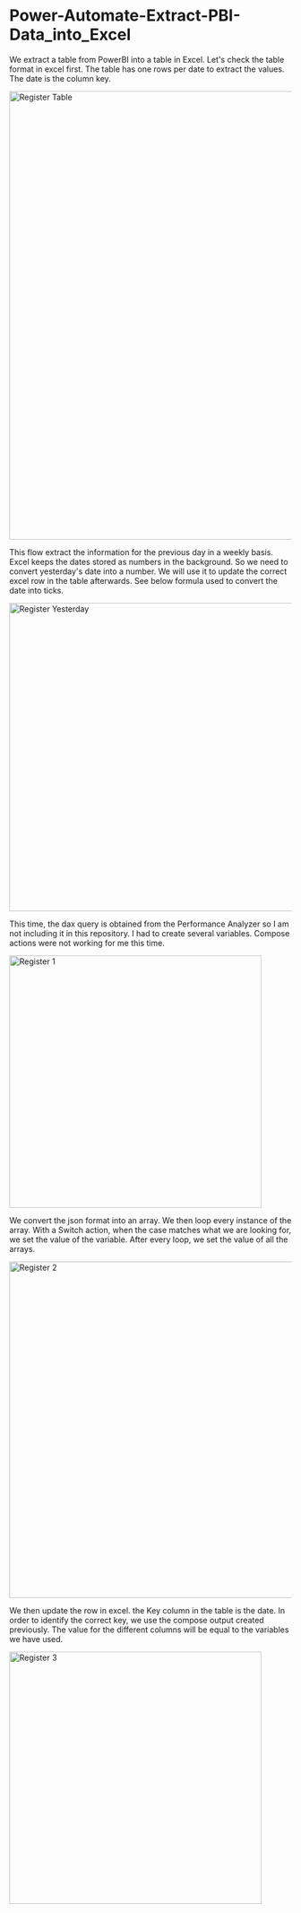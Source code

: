 # Power-Automate-Extract-PBI-Data_into_Excel
We extract a table from PowerBI into a table in Excel.
Let's check the table format in excel first.
The table has one rows per date to extract the values. The date is the column key.

<img width="800" alt="Register  Table" src="https://github.com/calamardo33/Power-Automate-Extract-PBI-Data_into_Excel/assets/68512988/f418d442-f938-4905-8977-6d6a2235a581">

This flow extract the information for the previous day in a weekly basis.
Excel keeps the dates stored as numbers in the background. So we need to convert yesterday's date into a number. We will use it to update the correct excel row in the table afterwards.
See below formula used to convert the date into ticks.

<img width="550" alt="Register  Yesterday" src="https://github.com/calamardo33/Power-Automate-Extract-PBI-Data_into_Excel/assets/68512988/1c7501dc-3654-4cf6-8d92-fc43a8ccda72">


This time, the dax query is obtained from the Performance Analyzer so I am not including it in this repository.
I had to create several variables. Compose actions were not working for me this time.

<img width="450" alt="Register  1" src="https://github.com/calamardo33/Power-Automate-Extract-PBI-Data_into_Excel/assets/68512988/aed472ac-df35-43df-acee-d1613ce01817">

We convert the json format into an array.
We then loop every instance of the array.
With a Switch action, when the case matches what we are looking for, we set the value of the variable.
After every loop, we set the value of all the arrays.

<img width="600" alt="Register  2" src="https://github.com/calamardo33/Power-Automate-Extract-PBI-Data_into_Excel/assets/68512988/d1e5504a-38c4-45c4-b202-03105c330824">


We then update the row in excel.
the Key column in the table is the date. In order to identify the correct key, we use the compose output created previously.
The value for the different columns will be equal to the variables we have used.

<img width="450" alt="Register  3" src="https://github.com/calamardo33/Power-Automate-Extract-PBI-Data_into_Excel/assets/68512988/83400236-5e75-4b21-90a3-b11dd44021cf">
